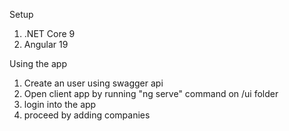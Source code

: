 Setup 
  1. .NET Core 9
  2. Angular 19

Using the app
  1. Create an user using swagger api
  2. Open client app by running "ng serve" command on /ui folder
  3. login into the app
  4. proceed by adding companies
